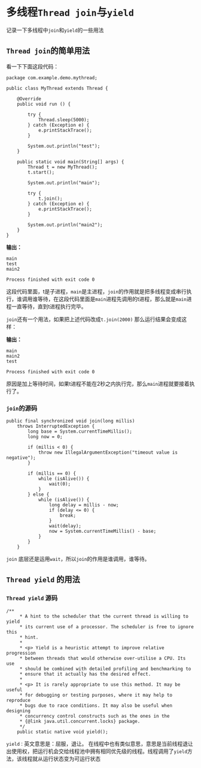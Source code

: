 # 多线程`Thread join`与`yield`

记录一下多线程中`join`和`yield`的一些用法

## `Thread join`的简单用法

看一下下面这段代码：

```
package com.example.demo.mythread;

public class MyThread extends Thread {
    
    @Override
    public void run () {
        
        try {
            Thread.sleep(5000);
        } catch (Exception e) {
            e.printStackTrace();
        }

        System.out.println("test");
    }
    
    public static void main(String[] args) {
        Thread t = new MyThread();
        t.start();

        System.out.println("main");

        try {
            t.join();
        } catch (Exception e) {
            e.printStackTrace();
        }

        System.out.println("main2");
    }
}

```

**输出：**

```
main
test
main2

Process finished with exit code 0
```

这段代码里面，t是子进程，`main`是主进程，`join`的作用就是把多线程变成串行执行，谁调用谁等待，在这段代码里面是`main`进程先调用的t进程，那么就是`main`进程一直等待，直到t进程执行完毕。

`join`还有一个用法，如果把上述代码改成`t.join(2000)` 那么运行结果会变成这样：

**输出：**

```
main
main2
test

Process finished with exit code 0
```

原因是加上等待时间，如果t进程不能在2秒之内执行完，那么`main`进程就要接着执行了。

### `join`的源码

```
public final synchronized void join(long millis)
    throws InterruptedException {
        long base = System.currentTimeMillis();
        long now = 0;

        if (millis < 0) {
            throw new IllegalArgumentException("timeout value is negative");
        }

        if (millis == 0) {
            while (isAlive()) {
                wait(0);
            }
        } else {
            while (isAlive()) {
                long delay = millis - now;
                if (delay <= 0) {
                    break;
                }
                wait(delay);
                now = System.currentTimeMillis() - base;
            }
        }
    }
```

`join` 底层还是运用`wait`，所以`join`的作用是谁调用，谁等待。

## `Thread yield` 的用法

### `Thread yield` 源码

```
/**
     * A hint to the scheduler that the current thread is willing to yield
     * its current use of a processor. The scheduler is free to ignore this
     * hint.
     *
     * <p> Yield is a heuristic attempt to improve relative progression
     * between threads that would otherwise over-utilise a CPU. Its use
     * should be combined with detailed profiling and benchmarking to
     * ensure that it actually has the desired effect.
     *
     * <p> It is rarely appropriate to use this method. It may be useful
     * for debugging or testing purposes, where it may help to reproduce
     * bugs due to race conditions. It may also be useful when designing
     * concurrency control constructs such as the ones in the
     * {@link java.util.concurrent.locks} package.
     */
    public static native void yield();
```

`yield：`英文意思是：屈服，退让。
在线程中也有类似意思，意思是当前线程退让出使用权，把运行机会交给线程池中拥有相同优先级的线程。线程调用了`yield`方法，该线程就从运行状态变为可运行状态
